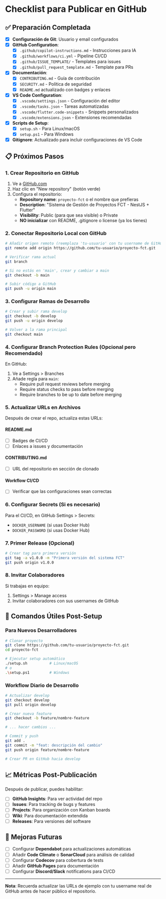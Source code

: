 # Checklist para Publicar en GitHub

## ✅ Preparación Completada

- [x] **Configuración de Git**: Usuario y email configurados
- [x] **GitHub Configuration**: 
  - [x] `.github/copilot-instructions.md` - Instrucciones para IA
  - [x] `.github/workflows/ci.yml` - Pipeline CI/CD
  - [x] `.github/ISSUE_TEMPLATE/` - Templates para issues
  - [x] `.github/pull_request_template.md` - Template para PRs
- [x] **Documentación**:
  - [x] `CONTRIBUTING.md` - Guía de contribución
  - [x] `SECURITY.md` - Política de seguridad
  - [x] `README.md` actualizado con badges y enlaces
- [x] **VS Code Configuration**:
  - [x] `.vscode/settings.json` - Configuración del editor
  - [x] `.vscode/tasks.json` - Tareas automatizadas
  - [x] `.vscode/flutter.code-snippets` - Snippets personalizados
  - [x] `.vscode/extensions.json` - Extensiones recomendadas
- [x] **Scripts de Setup**:
  - [x] `setup.sh` - Para Linux/macOS
  - [x] `setup.ps1` - Para Windows
- [x] **Gitignore**: Actualizado para incluir configuraciones de VS Code

## 📋 Próximos Pasos

### 1. Crear Repositorio en GitHub
1. Ve a [GitHub.com](https://github.com)
2. Haz clic en "New repository" (botón verde)
3. Configura el repositorio:
   - **Repository name**: `proyecto-fct` o el nombre que prefieras
   - **Description**: "Sistema de Gestión de Proyectos FCT - NestJS + Flutter"
   - **Visibility**: Public (para que sea visible) o Private
   - **NO inicializar** con README, .gitignore o license (ya los tienes)

### 2. Conectar Repositorio Local con GitHub
```bash
# Añadir origen remoto (reemplaza 'tu-usuario' con tu username de GitHub)
git remote add origin https://github.com/tu-usuario/proyecto-fct.git

# Verificar rama actual
git branch

# Si no estás en 'main', crear y cambiar a main
git checkout -b main

# Subir código a GitHub
git push -u origin main
```

### 3. Configurar Ramas de Desarrollo
```bash
# Crear y subir rama develop
git checkout -b develop
git push -u origin develop

# Volver a la rama principal
git checkout main
```

### 4. Configurar Branch Protection Rules (Opcional pero Recomendado)
En GitHub:
1. Ve a Settings > Branches
2. Añade regla para `main`:
   - Require pull request reviews before merging
   - Require status checks to pass before merging
   - Require branches to be up to date before merging

### 5. Actualizar URLs en Archivos
Después de crear el repo, actualiza estas URLs:

#### README.md
- [ ] Badges de CI/CD
- [ ] Enlaces a issues y documentación

#### CONTRIBUTING.md
- [ ] URL del repositorio en sección de clonado

#### Workflow CI/CD
- [ ] Verificar que las configuraciones sean correctas

### 6. Configurar Secrets (Si es necesario)
Para el CI/CD, en GitHub Settings > Secrets:
- `DOCKER_USERNAME` (si usas Docker Hub)
- `DOCKER_PASSWORD` (si usas Docker Hub)

### 7. Primer Release (Opcional)
```bash
# Crear tag para primera versión
git tag -a v1.0.0 -m "Primera versión del sistema FCT"
git push origin v1.0.0
```

### 8. Invitar Colaboradores
Si trabajas en equipo:
1. Settings > Manage access
2. Invitar colaboradores con sus usernames de GitHub

## 🔧 Comandos Útiles Post-Setup

### Para Nuevos Desarrolladores
```bash
# Clonar proyecto
git clone https://github.com/tu-usuario/proyecto-fct.git
cd proyecto-fct

# Ejecutar setup automático
./setup.sh          # Linux/macOS
# o
.\setup.ps1         # Windows
```

### Workflow Diario de Desarrollo
```bash
# Actualizar develop
git checkout develop
git pull origin develop

# Crear nueva feature
git checkout -b feature/nombre-feature

# ... hacer cambios ...

# Commit y push
git add .
git commit -m "feat: descripción del cambio"
git push origin feature/nombre-feature

# Crear PR en GitHub hacia develop
```

## 📈 Métricas Post-Publicación

Después de publicar, puedes habilitar:
- [ ] **GitHub Insights**: Para ver actividad del repo
- [ ] **Issues**: Para tracking de bugs y features
- [ ] **Projects**: Para organización con Kanban boards
- [ ] **Wiki**: Para documentación extendida
- [ ] **Releases**: Para versiones del software

## 🌟 Mejoras Futuras

- [ ] Configurar **Dependabot** para actualizaciones automáticas
- [ ] Añadir **Code Climate** o **SonarCloud** para análisis de calidad
- [ ] Configurar **Codecov** para cobertura de tests
- [ ] Añadir **GitHub Pages** para documentación
- [ ] Configurar **Discord/Slack** notifications para CI/CD

---

**Nota**: Recuerda actualizar las URLs de ejemplo con tu username real de GitHub antes de hacer público el repositorio.
